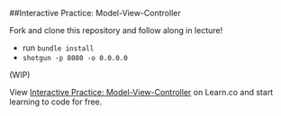 

##Interactive Practice: Model-View-Controller

Fork and clone this repository and follow along in lecture!

- run `bundle install`
- `shotgun -p 8080 -o 0.0.0.0`

(WIP)



<p data-visibility='hidden'>View <a href='https://learn.co/lessons/hs-mvc-interactive-practice' title='Interactive Practice: Model-View-Controller'>Interactive Practice: Model-View-Controller</a> on Learn.co and start learning to code for free.</p>

